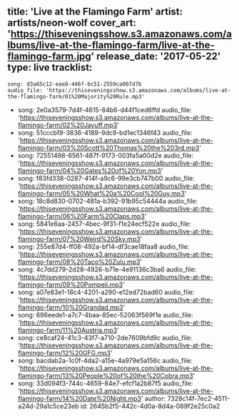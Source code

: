 title: 'Live at the Flamingo Farm'
artist: artists/neon-wolf
cover_art: 'https://thiseveningsshow.s3.amazonaws.com/albums/live-at-the-flamingo-farm/live-at-the-flamingo-farm.jpg'
release_date: '2017-05-22'
type: live
tracklist:
  -
    song: d3a65c12-eae8-446f-bc51-2559ca007d7b
    audio_file: 'https://thiseveningsshow.s3.amazonaws.com/albums/live-at-the-flamingo-farm/01%20Majority%20Rule.mp3'
  -
    song: 2e0a3579-7d4f-4615-84b6-d44f1ced6ffd
    audio_file: 'https://thiseveningsshow.s3.amazonaws.com/albums/live-at-the-flamingo-farm/02%20Jayuff.mp3'
  -
    song: 51cccb19-3836-4189-9dc9-bd1ec1346f43
    audio_file: 'https://thiseveningsshow.s3.amazonaws.com/albums/live-at-the-flamingo-farm/03%20Scott%20Thomas%20the%203rd.mp3'
  -
    song: 72551498-6561-487f-9173-003fa5a00d2e
    audio_file: 'https://thiseveningsshow.s3.amazonaws.com/albums/live-at-the-flamingo-farm/04%20Gates%20of%20Yon.mp3'
  -
    song: f83fd338-0287-414f-a9c6-99e3cb747b00
    audio_file: 'https://thiseveningsshow.s3.amazonaws.com/albums/live-at-the-flamingo-farm/05%20What%20a%20Cool%20Guy.mp3'
  -
    song: 18c8d830-0702-481a-b392-91b95c54444a
    audio_file: 'https://thiseveningsshow.s3.amazonaws.com/albums/live-at-the-flamingo-farm/06%20Farm%20Claps.mp3'
  -
    song: 5841e6aa-2457-4bec-9f31-f1e24ecf522e
    audio_file: 'https://thiseveningsshow.s3.amazonaws.com/albums/live-at-the-flamingo-farm/07%20Weird%20Sky.mp3'
  -
    song: 255e87d4-ff08-492a-bf14-df3cae18faa8
    audio_file: 'https://thiseveningsshow.s3.amazonaws.com/albums/live-at-the-flamingo-farm/08%20Taco%20Zulu.mp3'
  -
    song: 4c7dd279-2d28-4926-b71e-4e91136c3ba6
    audio_file: 'https://thiseveningsshow.s3.amazonaws.com/albums/live-at-the-flamingo-farm/09%20Pompeii.mp3'
  -
    song: a07e83e1-18c4-4201-a290-e12ed72bad60
    audio_file: 'https://thiseveningsshow.s3.amazonaws.com/albums/live-at-the-flamingo-farm/10%20Grandad.mp3'
  -
    song: 696eede1-a7c7-4baa-85ec-52063f569f1e
    audio_file: 'https://thiseveningsshow.s3.amazonaws.com/albums/live-at-the-flamingo-farm/11%20Austria.mp3'
  -
    song: ce8caf24-41c3-43f7-a710-2de7609bfd9c
    audio_file: 'https://thiseveningsshow.s3.amazonaws.com/albums/live-at-the-flamingo-farm/12%20GFG.mp3'
  -
    song: bacdab2a-1c0f-4da2-a15e-4a979e5a156c
    audio_file: 'https://thiseveningsshow.s3.amazonaws.com/albums/live-at-the-flamingo-farm/13%20People%20of%20the%20Cobra.mp3'
  -
    song: 33d094f3-744c-4659-84e7-efcf1a2b87f5
    audio_file: 'https://thiseveningsshow.s3.amazonaws.com/albums/live-at-the-flamingo-farm/14%20Date%20Night.mp3'
author: 7328c14f-7ec2-4511-a24d-29a1c5ce23eb
id: 2645b2f5-442c-4d0a-8d4a-089f2e25c0a2
